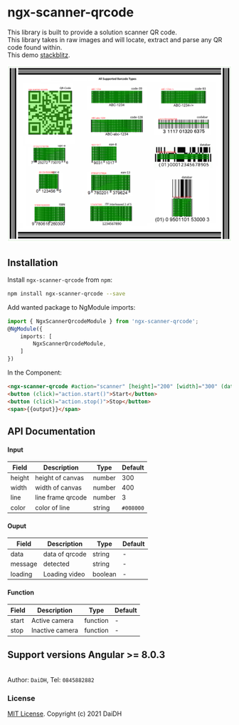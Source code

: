 # ngx-scanner-qrcode

This library is built to provide a solution scanner QR code.\
This library takes in raw images and will locate, extract and parse any QR code found within.\
This demo [stackblitz](https://stackblitz.com/edit/angular-ngx-scanner-qrcode?file=src/app/app.component.html).

![Logo](https://raw.githubusercontent.com/id1945/ngx-scanner-qrcode/master/ngx-scanner-qrcode.png)

## Installation
Install `ngx-scanner-qrcode` from `npm`:
```bash
npm install ngx-scanner-qrcode --save
```

Add wanted package to NgModule imports:
```typescript
import { NgxScannerQrcodeModule } from 'ngx-scanner-qrcode';
@NgModule({
    imports: [
        NgxScannerQrcodeModule,
    ]
})
```

In the Component:
```html
<ngx-scanner-qrcode #action="scanner" [height]="200" [width]="300" (data)="output = $event"></ngx-scanner-qrcode>
<button (click)="action.start()">Start</button>
<button (click)="action.stop()">Stop</button>
<span>{{output}}</span>
```

## API Documentation

#### Input

| Field | Description | Type | Default |
| --- | --- | --- | --- |
| height | height of canvas | number | 300 |
| width | width of canvas | number | 400 |
| line | line frame qrcode | number | 3 |
| color | color of line | string | `#008000` |

#### Ouput

| Field | Description | Type | Default |
| --- | --- | --- | --- |
| data | data of qrcode | string | - |
| message | detected | string | - |
| loading | Loading video | boolean | - |

#### Function

| Field | Description | Type | Default |
| --- | --- | --- | --- |
| start | Active camera | function | - |
| stop | Inactive camera | function | - |


## Support versions Angular >= 8.0.3

\
Author: `DaiDH`, Tel: `0845882882`

### License

[MIT License](https://github.com/id1945/ngx-scanner-qrcode/blob/master/LICENSE). Copyright (c) 2021 DaiDH